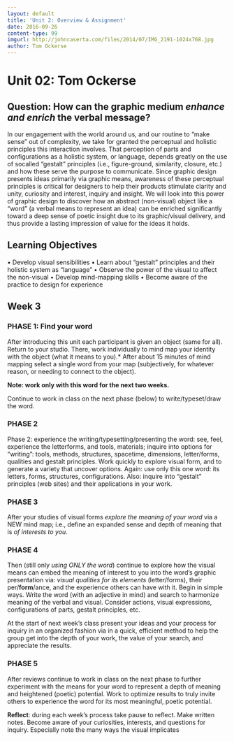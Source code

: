 ```yaml
---
layout: default
title: 'Unit 2: Overview & Assignment'
date: 2016-09-26
content-type: 99
imgurl: http://johncaserta.com/files/2014/07/IMG_2191-1024x768.jpg
author: Tom Ockerse
---
```


# Unit 02: Tom Ockerse


## Question: How can the graphic medium *enhance and enrich* the verbal message?

In our engagement with the world around us, and our routine to “make sense” out of complexity, we
take for granted the perceptual and holistic principles this interaction involves. That perception of
parts and configurations as a holistic system, or language, depends greatly on the use of socalled
“gestalt” principles (i.e., figure-ground, similarity, closure, etc.) and how these serve the
purpose to communicate. Since graphic design presents ideas primarily via graphic means, awareness
of these perceptual principles is critical for designers to help their products stimulate clarity and unity,
curiosity and interest, inquiry and insight. We will look into this power of graphic design to discover
how an abstract (non-visual) object like a “word” (a verbal means to represent an idea) can be
enriched significantly toward a deep sense of poetic insight due to its graphic/visual delivery, and thus
provide a lasting impression of value for the ideas it holds.

## Learning Objectives

• Develop visual sensibilities
• Learn about “gestalt” principles and their holistic system as “language”
• Observe the power of the visual to affect the non-visual
• Develop mind-mapping skills
• Become aware of the practice to design for experience


## Week 3

### PHASE 1: Find your word

After introducing this unit each participant is given an object (same for all). Return to your studio.
There, work individually to mind map your identity with the object (what it means to you).*
After about 15 minutes of mind mapping select a single word from your map (subjectively,
for whatever reason, or needing to connect to the object).

**Note: work only with this word for the next two weeks.**

Continue to work in class on the next phase (below) to write/typeset/draw the word.



### PHASE 2  

Phase 2: experience the writing/typesetting/presenting the word: see, feel, experience the
letterforms, and tools, materials; inquire into options for “writing”: tools, methods, structures, spacetime,
dimensions, letter/forms, qualities and gestalt principles.
Work quickly to explore visual form, and to generate a variety that uncover options.
Again: use only this one word: its letters, forms, structures, configurations.
Also: inquire into “gestalt” principles (web sites) and their applications in your work.


### PHASE 3

After your studies of visual forms *explore the meaning of your word* via a NEW
mind map; i.e., define an expanded sense and depth of meaning that is *of interests to you*.

### PHASE 4

Then (still only *using ONLY the word*) continue to explore how the visual means can
embed the meaning of interest to you into the word’s graphic presentation via: *visual qualities
for its elements* (letter/forms), their per/**form**/ance, and the experience others can have with it.
Begin in simple ways. Write the word (with an adjective in mind) and search to harmonize meaning of
the verbal and visual. Consider actions, visual expressions, configurations of parts, gestalt principles,
etc.

At the start of next week’s class present your ideas and your process for inquiry in an organized fashion via in a quick, efficient method to help the group get into the depth of your work, the value of your search, and appreciate the results.

### PHASE 5

After reviews continue to work in class on the next phase to further experiment with the means for your word to represent a depth of meaning and heightened (poetic) potential. Work to optimize results to truly invite others to experience the word for its most meaningful, poetic potential.

**Reflect**: during each week’s process take pause to reflect. Make written notes. Become aware of
your curiosities, interests, and questions for inquiry. Especially note the many ways the visual
implicates

